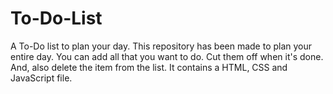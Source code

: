 # To-Do-List
A To-Do list to plan your day.
This repository has been made to plan your entire day. You can add all that you want to do.
Cut them off when it's done. And, also delete the item from the list.
It contains a HTML, CSS and JavaScript file.
